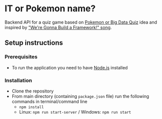 # IT or Pokemon name?

Backend API for a quiz game based on [Pokemon or Big Data Quiz](https://github.com/pixelastic/pokemonorbigdata) idea and inspired by ["We're Gonna Build a Framework!" song](http://www.dylanbeattie.net/2016/05/were-gonna-build-framework.html).

## Setup instructions

### Prerequisites

- To run the application you need to have [Node.js](https://nodejs.org/en/) installed

### Installation

- Clone the repository
- From main directory (containing `package.json` file) run the following commands in terminal/command line
    - `npm install`
    - Linux: `npm run start-server` / Windows: `npm run start`
